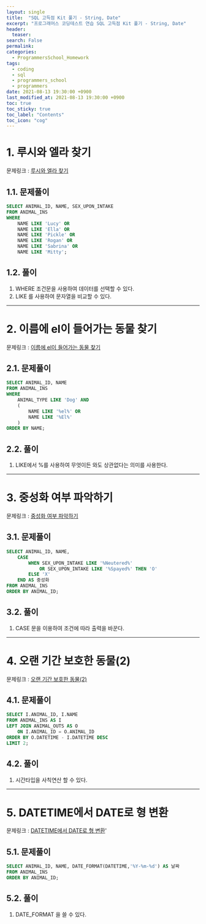 ```yaml
---
layout: single
title:  "SQL 고득점 Kit 풀기 - String, Date"
excerpt: "프로그래머스 코딩테스트 연습 SQL 고득점 Kit 풀기 - String, Date"
header:
  teaser: 
search: False
permalink:
categories: 
  - ProgrammersSchool_Homework
tags:
  - coding
  - sql
  - programmers_school
  - programmers
date: 2021-08-13 19:30:00 +0900
last_modified_at: 2021-08-13 19:30:00 +0900
toc: true
toc_sticky: true
toc_label: "Contents"
toc_icon: "cog"
---
```


# 1. 루시와 엘라 찾기

문제링크 : [루시와 엘라 찾기](https://programmers.co.kr/learn/courses/30/lessons/59046)

## 1.1. 문제풀이

```sql
SELECT ANIMAL_ID, NAME, SEX_UPON_INTAKE
FROM ANIMAL_INS
WHERE 
    NAME LIKE 'Lucy' OR
    NAME LIKE 'Ella' OR
    NAME LIKE 'Pickle' OR
    NAME LIKE 'Rogan' OR
    NAME LIKE 'Sabrina' OR
    NAME LIKE 'Mitty';
```

## 1.2. 풀이
1. WHERE 조건문을 사용하여 데이터를 선택할 수 있다.
2. LIKE 를 사용하여 문자열을 비교할 수 있다.

---

# 2. 이름에 el이 들어가는 동물 찾기

문제링크 : [이름에 el이 들어가는 동물 찾기](https://programmers.co.kr/learn/courses/30/lessons/59047)

## 2.1. 문제풀이 

```sql
SELECT ANIMAL_ID, NAME
FROM ANIMAL_INS
WHERE
    ANIMAL_TYPE LIKE 'Dog' AND
    (
        NAME LIKE '%el%' OR
        NAME LIKE '%El%'
    )
ORDER BY NAME;
```

## 2.2. 풀이
1. LIKE에서 %를 사용하여 무엇이든 와도 상관없다는 의미를 사용한다.

---

# 3. 중성화 여부 파악하기

문제링크 : [중성화 여부 파악하기](https://programmers.co.kr/learn/courses/30/lessons/59409)


## 3.1. 문제풀이

```sql
SELECT ANIMAL_ID, NAME, 
    CASE
        WHEN SEX_UPON_INTAKE LIKE '%Neutered%'
            OR SEX_UPON_INTAKE LIKE '%Spayed%' THEN 'O'
        ELSE 'X'
    END AS 중성화
FROM ANIMAL_INS
ORDER BY ANIMAL_ID;
```

## 3.2. 풀이
1. CASE 문을 이용하여 조건에 따라 출력을 바꾼다.

---

# 4. 오랜 기간 보호한 동물(2)

문제링크 : [오랜 기간 보호한 동물(2)](https://programmers.co.kr/learn/courses/30/lessons/59411)

## 4.1. 문제풀이

```sql
SELECT I.ANIMAL_ID, I.NAME
FROM ANIMAL_INS AS I
LEFT JOIN ANIMAL_OUTS AS O
    ON I.ANIMAL_ID = O.ANIMAL_ID
ORDER BY O.DATETIME - I.DATETIME DESC
LIMIT 2;
```

## 4.2. 풀이
1. 시간타입을 사칙연산 할 수 있다.

---

# 5. DATETIME에서 DATE로 형 변환

문제링크 : [DATETIME에서 DATE로 형 변환](https://programmers.co.kr/learn/courses/30/lessons/59414)'

## 5.1. 문제풀이

```sql
SELECT ANIMAL_ID, NAME, DATE_FORMAT(DATETIME,'%Y-%m-%d') AS 날짜
FROM ANIMAL_INS
ORDER BY ANIMAL_ID;
```

## 5.2. 풀이
1. DATE_FORMAT 을 쓸 수 있다.
